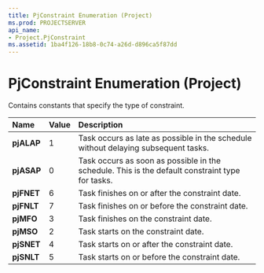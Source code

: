 ```yaml
---
title: PjConstraint Enumeration (Project)
ms.prod: PROJECTSERVER
api_name:
- Project.PjConstraint
ms.assetid: 1ba4f126-18b8-0c74-a26d-d896ca5f87dd
---
```



# PjConstraint Enumeration (Project)

Contains constants that specify the type of constraint.



|**Name**|**Value**|**Description**|
|:-----|:-----|:-----|
|**pjALAP**|1|Task occurs as late as possible in the schedule without delaying subsequent tasks.|
|**pjASAP**|0|Task occurs as soon as possible in the schedule. This is the default constraint type for tasks.|
|**pjFNET**|6|Task finishes on or after the constraint date.|
|**pjFNLT**|7|Task finishes on or before the constraint date.|
|**pjMFO**|3|Task finishes on the constraint date.|
|**pjMSO**|2|Task starts on the constraint date.|
|**pjSNET**|4|Task starts on or after the constraint date.|
|**pjSNLT**|5|Task starts on or before the constraint date.|

